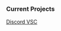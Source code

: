 ### Current Projects

<a href="https://ACTICdev.github.io/discord-vsc-theme/discord-vsc-live.theme.css">Discord VSC</a>
